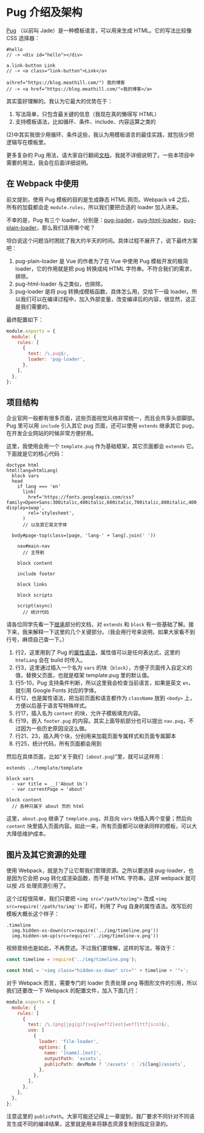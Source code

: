 Pug 介绍及架构
========

[Pug](https://pugjs.org/) （以前叫 Jade）是一种模板语言，可以用来生成 HTML。它的写法比较像 CSS 选择器：

```pug
#hello
// -> <div id="hello"></div>

a.link-button Link
// -> <a class="link-button">Link</a>

a(href="https://blog.meathill.com/") 我的博客
// -> <a href="https://blog.meathill.com/">我的博客</a>
```

其实蛮好理解的。我认为它最大的优势在于：

1. 写法简单，只包含最关键的信息（我现在真的懒得写 HTML）
2. 支持模板语法，比如循环、条件、include、内容运算之类的

(2)中其实我很少用循环、条件这些，我认为用模板语言的最佳实践，就包括少把逻辑写在模板里。

更多复杂的 Pug 用法，请大家自行翻阅[文档](https://pugjs.org/api/getting-started.html)，我就不详细说明了。一些本项目中需要的用法，我会在后面详细说明。

在 Webpack 中使用
--------

前文提到，使用 Pug 模板的目的是生成静态 HTML 网页。Webpack v4 之后，所有的加载都会走 `module.rules`，所以我们要把合适的 loader 加入进来。

不幸的是，Pug 有三个 loader，分别是：[pug-loader](https://www.npmjs.com/package/pug-loader)，[pug-html-loader](https://www.npmjs.com/package/pug-html-loader)，[pug-plain-loader](https://www.npmjs.com/package/pug-plain-loader)，那么我们该用哪个呢？

坦白说这个问题当时困扰了我大约半天的时间。具体过程不展开了，说下最终方案吧：

1. pug-plain-loader 是 Vue 的作者为了在 Vue 中使用 Pug 模板开发的极简 loader，它的作用就是把 pug 转换成纯 HTML 字符串。不符合我们的需求，排除。
2. pug-html-loader 与之类似，也排除。
3. pug-loader 是将 pug 转换成模板函数，具体怎么用，交给下一级 loader。所以我们可以在编译过程中，加入外部变量，改变编译后的内容，很显然，这正是我们需要的。

最终配置如下：

```js
module.exports = {
  module: {
    rules: [
      {
        test: /\.pug$/,
        loader: 'pug-loader',
      },
    ],
  },
};
```

项目结构
--------

企业官网一般都有很多页面，这些页面视觉风格非常统一，而且会共享头部脚部。Pug 里可以用 `include` 引入其它 pug 页面，还可以使用 `extends` 继承其它 pug，在开发企业网站的时候非常方便好用。

这里，我使用会用一个 `template.pug` 作为基础框架，其它页面都会 `extends` 它。下面就是它的核心代码：

```pug
doctype html
html(lang=htmlLang)
  block vars
  head
    if lang === 'en'
      link(
        href='https://fonts.googleapis.com/css?family=Open+Sans:300italic,400italic,600italic,700italic,800italic,400,300,600,700,800&font-display=swap',
        rel='stylesheet',
      )
      // 以及其它英文字体

  body#page-top(class=[page, 'lang-' + lang].join(' '))

    nav#main-nav
      // 主导航

    block content

    include footer

    block links

    block scripts

    script(async)
      // 统计代码
```

请各位同学先看一下[继承](https://pugjs.org/language/inheritance.html)部分的文档，对 `extends` 和 `block` 有一些基础了解。接下来，我来解释一下这里的几个关键部分。（我会用行号来说明，如果大家看不到行号，麻烦自己查一下。）

1. 行2，这里用到了 Pug 的[属性语法](https://pugjs.org/language/attributes.html)，属性值可以是任何表达式，这里的 `htmlLang` 会在 build 时传入。
2. 行3，这里通过插入一个名为 `vars` 的块（`block`），方便子页面传入自定义的值，替换父页面，也就是框架 template.pug 里的默认值。
3. 行5-10，Pug 支持条件判断，所以这里我会检查当前语言，如果是英文 `en`，就引用 Google Fonts 对应的字体。
4. 行12，也是属性语法，把当前页面和语言都作为 `className` 放到 `<body>` 上，方便以后基于语言写特殊样式。
5. 行17，插入名为 `content` 的块，允许子模板填充内容。
6. 行19，嵌入 `footer.pug` 的内容。其实上面导航部分也可以提出 `nav.pug`，不过因为一些历史原因没这么做。
7. 行21、23，插入两个块，分别用来加载页面专属样式和页面专属脚本
8. 行25，统计代码，所有页面都会用到

然后在具体页面，比如“关于我们（`about.pug`)”里，就可以这样用：

```pug
extends ../template/template

block vars
  - var title = __('About Us')
  - var currentPage = 'about'

block content
  // 各种只属于 about 页的 html
```

这里，`about.pug` 继承了 `template.pug`，并且向 `vars` 块插入两个变量；然后向 `content` 块里插入页面内容。如此一来，所有页面都可以继承同样的模板，可以大大降低维护成本。

图片及其它资源的处理
--------

使用 Webpack，就是为了让它帮我们管理资源。之所以要选择 pug-loader，也是因为它会把 pug 转化成渲染函数，而不是 HTML 字符串。这样 webpack 就可以按 JS 处理资源引用了。

这个过程很简单，我们只要把 `<img src="/path/to/img">` 改成 `<img src=require('/path/to/img')>` 即可，利用了 Pug 自身的属性语法。改写后的模板大概长这个样子：

```pug
.timeline
  img.hidden-xs-down(src=require('../img/timeline.png'))
  img.hidden-sm-up(src=require('../img/timeline-v.png'))
```

视频音频也是如此，不再赘述。不过我们要理解，这样的写法，等效于：

```js
const timeline = require('../img/timeline.png');

const html = '<img class="hidden-xs-down" src="' + timeline + '">';
```

对于 Webpack 而言，需要专门的 loader 负责处理 png 等图形文件的引用，所以我们还要改一下 Webpack 的配置文件，加入下面几行：

```js
module.exports = {
  module: {
    rules: [
      {
        test: /\.(png|jpg|gif|svg|woff2|eot|woff|ttf|ico)$/,
        use: [
          {
            loader: 'file-loader',
            options: {
              name: '[name].[ext]',
              outputPath: 'assets',
              publicPath: devMode ? '/assets' : `/${lang}/assets`,
            },
          },
        ],
      },
    ],
  },
};
```

注意这里的 `publicPath`。大家可能还记得上一章提到，我厂要求不同针对不同语言生成不同的编译结果，这里就是用来将静态资源复制到指定目录的。
